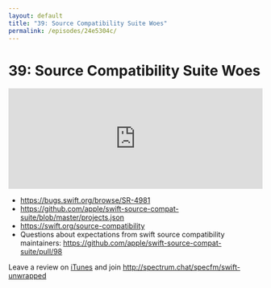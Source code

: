 ```yaml
---
layout: default
title: "39: Source Compatibility Suite Woes"
permalink: /episodes/24e5304c/
---
```


# 39: Source Compatibility Suite Woes

<iframe frameBorder="0" height="200px" scrolling="no" seamless src="https://player.simplecast.com/3e80f055-47d1-4a5f-a17c-46daae9e28fc" width="100%"></iframe>

- https://bugs.swift.org/browse/SR-4981
- https://github.com/apple/swift-source-compat-suite/blob/master/projects.json
- https://swift.org/source-compatibility
- Questions about expectations from swift source compatibility maintainers: https://github.com/apple/swift-source-compat-suite/pull/98

Leave a review on [iTunes](https://itunes.apple.com/us/podcast/swift-unwrapped/id1209817203?mt=2) and join http://spectrum.chat/specfm/swift-unwrapped
